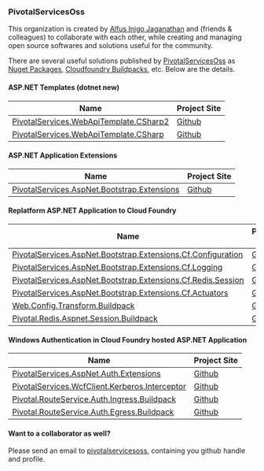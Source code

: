 ### PivotalServicesOss

This organization is created by [Alfus Inigo Jaganathan](https://github.com/alfusinigoj) and (friends & colleagues) to collaborate with each other, while creating and managing open source softwares and solutions useful for the community.

There are several useful solutions published by [PivotalServicesOss](https://github.com/PivotalServicesOss) as [Nuget Packages](https://www.nuget.org/profiles/PivotalServicesOss), [Cloudfoundry Buildpacks](https://docs.cloudfoundry.org/buildpacks/), etc. Below are the details.

#### ASP.NET Templates (dotnet new)

| Name | Project Site |
| - | - |
| [PivotalServices.WebApiTemplate.CSharp2](http://www.nuget.org/packages/PivotalServices.WebApiTemplate.CSharp2) | [Github](https://github.com/alfusinigoj/pivotal-webapi-template-csharp2) |
| [PivotalServices.WebApiTemplate.CSharp](http://www.nuget.org/packages/PivotalServices.WebApiTemplate.CSharp) | [Github](https://github.com/CedricYao/pivotal-webapi-template-csharp) |

#### ASP.NET Application Extensions

| Name | Project Site |
| - | - |
| [PivotalServices.AspNet.Bootstrap.Extensions](http://www.nuget.org/packages/PivotalServices.AspNet.Bootstrap.Extensions) | [Github](https://alfusinigoj.github.io/pivotal_aspnet_bootstrap_extensions/) |

#### Replatform ASP.NET Application to Cloud Foundry

| Name | Project Site |
| - | - |
| [PivotalServices.AspNet.Bootstrap.Extensions.Cf.Configuration](http://www.nuget.org/packages/PivotalServices.AspNet.Bootstrap.Extensions.Cf.Configuration) | [Github](https://github.com/PivotalServicesOss/aspnet_bootstrap_cloudfoundry_extensions/#externalizing-configuration) |
| [PivotalServices.AspNet.Bootstrap.Extensions.Cf.Logging](http://www.nuget.org/packages/PivotalServices.AspNet.Bootstrap.Extensions.Cf.Logging) | [Github](https://github.com/PivotalServicesOss/aspnet_bootstrap_cloudfoundry_extensions/#enable-cloud-native-logging) |
| [PivotalServices.AspNet.Bootstrap.Extensions.Cf.Redis.Session](http://www.nuget.org/packages/PivotalServices.AspNet.Bootstrap.Extensions.Cf.Redis.Session) | [Github](https://github.com/PivotalServicesOss/aspnet_bootstrap_cloudfoundry_extensions/#persist-session-to-redis) |
| [PivotalServices.AspNet.Bootstrap.Extensions.Cf.Actuators](http://www.nuget.org/packages/PivotalServices.AspNet.Bootstrap.Extensions.Cf.Actuators) | [Github](https://github.com/PivotalServicesOss/aspnet_bootstrap_cloudfoundry_extensions/#enabling-cloud-foundry-actuators-and-metrics-forwarders) |
| [Web.Config.Transform.Buildpack](https://github.com/cloudfoundry-community/web-config-transform-buildpack/releases) | [Github](https://github.com/cloudfoundry-community/web-config-transform-buildpack) |
| [Pivotal.Redis.Aspnet.Session.Buildpack](https://github.com/cloudfoundry-community/redis-session-aspnet-buildpack/releases) | [Github](https://github.com/cloudfoundry-community/redis-session-aspnet-buildpack) | 

#### Windows Authentication in Cloud Foundry hosted ASP.NET Application

| Name | Project Site |
| - | - |
| [PivotalServices.AspNet.Auth.Extensions](https://www.nuget.org/packages/PivotalServices.AspNet.Auth.Extensions) | [Github](https://github.com/PivotalServicesOss/aspnet_auth_extensions) |
| [PivotalServices.WcfClient.Kerberos.Interceptor](https://www.nuget.org/packages/PivotalServices.WcfClient.Kerberos.Interceptor) | [Github](https://github.com/cloudfoundry-community/kerberos-auth-egress-buildpack) |
| [Pivotal.RouteService.Auth.Ingress.Buildpack](https://github.com/cloudfoundry-community/kerberos-auth-buildpack/releases) | [Github](https://github.com/cloudfoundry-community/kerberos-auth-buildpack) |
| [Pivotal.RouteService.Auth.Egress.Buildpack](https://github.com/cloudfoundry-community/kerberos-auth-egress-buildpack/releases) | [Github](https://github.com/cloudfoundry-community/kerberos-auth-egress-buildpack) |

#### Want to a collaborator as well?

Please send an email to [pivotalservicesoss](mailto:pivotalservicesoss@gmail.com), containing you github handle and profile.
